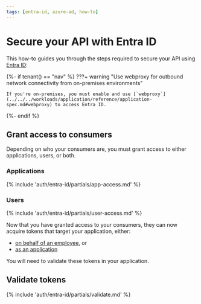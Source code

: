 ```yaml
---
tags: [entra-id, azure-ad, how-to]
---
```


# Secure your API with Entra ID

This how-to guides you through the steps required to secure your API using [Entra ID](../README.md):

{%- if tenant() == "nav" %}
???+ warning "Use webproxy for outbound network connectivity from on-premises environments"

    If you're on-premises, you must enable and use [`webproxy`](../../../workloads/application/reference/application-spec.md#webproxy) to access Entra ID.

{%- endif %}

## Grant access to consumers

Depending on who your consumers are, you must grant access to either applications, users, or both.

### Applications

{% include 'auth/entra-id/partials/app-access.md' %}

### Users

{% include 'auth/entra-id/partials/user-access.md' %}

Now that you have granted access to your consumers, they can now acquire tokens that target your application, either:

- [on behalf of an employee](consume-obo.md), or
- [as an application](consume-m2m.md)

You will need to validate these tokens in your application.

## Validate tokens

{% include 'auth/entra-id/partials/validate.md' %}

[variables-ref]: ../reference/README.md#variables-for-validating-tokens
